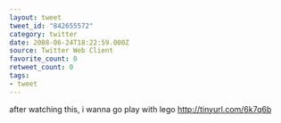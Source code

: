 ```yaml
---
layout: tweet
tweet_id: "842655572"
category: twitter
date: 2008-06-24T18:22:59.000Z
source: Twitter Web Client
favorite_count: 0
retweet_count: 0
tags:
- tweet
---
```


after watching this, i wanna go play with lego  http://tinyurl.com/6k7q6b
